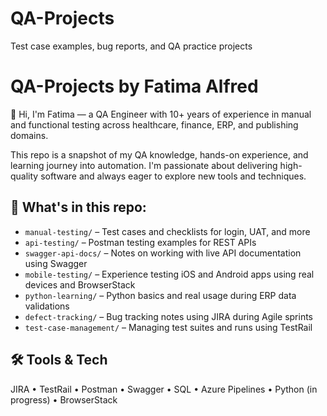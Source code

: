 # QA-Projects
Test case examples, bug reports, and QA practice projects
# QA-Projects by Fatima Alfred

👋 Hi, I'm Fatima — a QA Engineer with 10+ years of experience in manual and functional testing across healthcare, finance, ERP, and publishing domains.

This repo is a snapshot of my QA knowledge, hands-on experience, and learning journey into automation. I'm passionate about delivering high-quality software and always eager to explore new tools and techniques.

## 📁 What's in this repo:

- `manual-testing/` – Test cases and checklists for login, UAT, and more
- `api-testing/` – Postman testing examples for REST APIs
- `swagger-api-docs/` – Notes on working with live API documentation using Swagger
- `mobile-testing/` – Experience testing iOS and Android apps using real devices and BrowserStack
- `python-learning/` – Python basics and real usage during ERP data validations
- `defect-tracking/` – Bug tracking notes using JIRA during Agile sprints
- `test-case-management/` – Managing test suites and runs using TestRail

## 🛠️ Tools & Tech

JIRA • TestRail • Postman • Swagger • SQL • Azure Pipelines • Python (in progress) • BrowserStack

